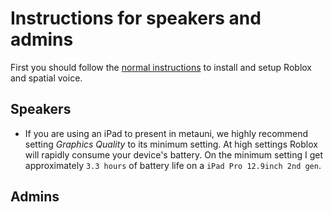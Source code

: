 # Instructions for speakers and admins

First you should follow the [normal instructions](instructions) to install and setup Roblox and spatial voice.

## Speakers

* If you are using an iPad to present in metauni, we highly recommend setting *Graphics Quality* to its minimum setting. At high settings Roblox will rapidly consume your device's battery. On the minimum setting I get approximately `3.3 hours` of battery life on a `iPad Pro 12.9inch 2nd gen`.

## Admins
